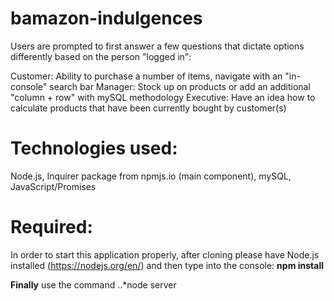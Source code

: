 # bamazon-indulgences

Users are prompted to first answer a few questions that dictate options differently based on the person "logged in":

Customer: Ability to purchase a number of items, navigate with an "in-console" search bar
Manager: Stock up on products or add an additional "column + row" with mySQL methodology
Executive: Have an idea how to calculate products that have been currently bought by customer(s)

# Technologies used:
Node.js,
Inquirer package from npmjs.io (main component),
mySQL,
JavaScript/Promises

# Required:
In order to start this application properly, after cloning please have Node.js installed (https://nodejs.org/en/) and then type into the console: **npm install**

**Finally** use the command ..*node server
